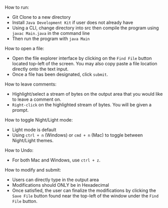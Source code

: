 How to run:
* Git Clone to a new directory
* Install `Java Development Kit` if user does not already have
* Using a CLI, change directory into src then compile the program using `javac Main.java` in the command line
* Then run the program with `java Main` 

How to open a file:
* Open the file explorer interface by clicking on the `Find File` button located top-left of the screen. You may also copy paste a file location directly onto the text input.
* Once a file has been designated, click `submit`.

How to leave comments:
* Highlight/select a stream of bytes on the output area that you would like to leave a comment on.
* `Right-click` on the highlighted stream of bytes. You will be given a prompt.

How to toggle Night/Light mode:
* Light mode is default
* Using `ctrl + n` (Windows) or `cmd + n` (Mac) to toggle between Night/Light themes.

How to Undo:
* For both Mac and Windows, use `ctrl + z`.

How to modify and submit:
* Users can directly type in the output area
* Modifications should ONLY be in Hexadecimal
* Once satisfied, the user can finalize the modifications by clicking the `Save File` button found near the top-left of the window under the `Find File` button. 

